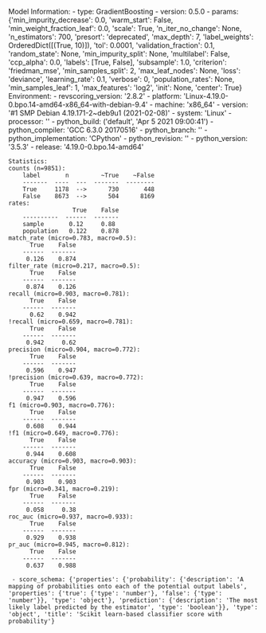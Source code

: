 Model Information:
	 - type: GradientBoosting
	 - version: 0.5.0
	 - params: {'min_impurity_decrease': 0.0, 'warm_start': False, 'min_weight_fraction_leaf': 0.0, 'scale': True, 'n_iter_no_change': None, 'n_estimators': 700, 'presort': 'deprecated', 'max_depth': 7, 'label_weights': OrderedDict([(True, 10)]), 'tol': 0.0001, 'validation_fraction': 0.1, 'random_state': None, 'min_impurity_split': None, 'multilabel': False, 'ccp_alpha': 0.0, 'labels': [True, False], 'subsample': 1.0, 'criterion': 'friedman_mse', 'min_samples_split': 2, 'max_leaf_nodes': None, 'loss': 'deviance', 'learning_rate': 0.1, 'verbose': 0, 'population_rates': None, 'min_samples_leaf': 1, 'max_features': 'log2', 'init': None, 'center': True}
	Environment:
	 - revscoring_version: '2.8.2'
	 - platform: 'Linux-4.19.0-0.bpo.14-amd64-x86_64-with-debian-9.4'
	 - machine: 'x86_64'
	 - version: '#1 SMP Debian 4.19.171-2~deb9u1 (2021-02-08)'
	 - system: 'Linux'
	 - processor: ''
	 - python_build: ('default', 'Apr  5 2021 09:00:41')
	 - python_compiler: 'GCC 6.3.0 20170516'
	 - python_branch: ''
	 - python_implementation: 'CPython'
	 - python_revision: ''
	 - python_version: '3.5.3'
	 - release: '4.19.0-0.bpo.14-amd64'
	
	Statistics:
	counts (n=9851):
		label       n         ~True    ~False
		-------  ----  ---  -------  --------
		True     1178  -->      730       448
		False    8673  -->      504      8169
	rates:
		              True    False
		----------  ------  -------
		sample       0.12     0.88
		population   0.122    0.878
	match_rate (micro=0.783, macro=0.5):
		  True    False
		------  -------
		 0.126    0.874
	filter_rate (micro=0.217, macro=0.5):
		  True    False
		------  -------
		 0.874    0.126
	recall (micro=0.903, macro=0.781):
		  True    False
		------  -------
		  0.62    0.942
	!recall (micro=0.659, macro=0.781):
		  True    False
		------  -------
		 0.942     0.62
	precision (micro=0.904, macro=0.772):
		  True    False
		------  -------
		 0.596    0.947
	!precision (micro=0.639, macro=0.772):
		  True    False
		------  -------
		 0.947    0.596
	f1 (micro=0.903, macro=0.776):
		  True    False
		------  -------
		 0.608    0.944
	!f1 (micro=0.649, macro=0.776):
		  True    False
		------  -------
		 0.944    0.608
	accuracy (micro=0.903, macro=0.903):
		  True    False
		------  -------
		 0.903    0.903
	fpr (micro=0.341, macro=0.219):
		  True    False
		------  -------
		 0.058     0.38
	roc_auc (micro=0.937, macro=0.933):
		  True    False
		------  -------
		 0.929    0.938
	pr_auc (micro=0.945, macro=0.812):
		  True    False
		------  -------
		 0.637    0.988
	
	 - score_schema: {'properties': {'probability': {'description': 'A mapping of probabilities onto each of the potential output labels', 'properties': {'true': {'type': 'number'}, 'false': {'type': 'number'}}, 'type': 'object'}, 'prediction': {'description': 'The most likely label predicted by the estimator', 'type': 'boolean'}}, 'type': 'object', 'title': 'Scikit learn-based classifier score with probability'}

